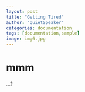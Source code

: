 ```yaml
---
layout: post
title: "Getting Tired"
author: "quietSpeaker"
categories: documentation
tags: [documentation,sample]
image: img6.jpg
---
```


# mmm

...?